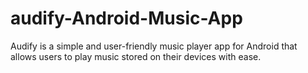# audify-Android-Music-App
Audify is a simple and user-friendly music player app for Android that allows users to play music stored on their devices with ease.
